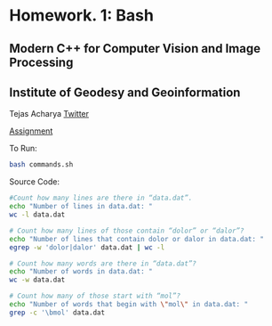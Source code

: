 # Homework. 1: Bash
## Modern C++ for Computer Vision and Image Processing 
## Institute of Geodesy and Geoinformation

Tejas Acharya [Twitter](https://twitter.com/achte_te)

[Assignment](https://www.ipb.uni-bonn.de/html/teaching/modern-cpp/homeworks/homework_1.pdf)


To Run:
```sh
bash commands.sh
```
Source Code:
```sh
#Count how many lines are there in “data.dat”.
echo "Number of lines in data.dat: "
wc -l data.dat

# Count how many lines of those contain “dolor” or “dalor”?
echo "Number of lines that contain dolor or dalor in data.dat: "
egrep -w 'dolor|dalor' data.dat | wc -l

# Count how many words are there in “data.dat”?
echo "Number of words in data.dat: "
wc -w data.dat

# Count how many of those start with “mol”?
echo "Number of words that begin with \"mol\" in data.dat: "
grep -c '\bmol' data.dat
```